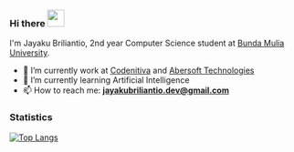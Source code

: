 ### Hi there <img src="https://github.com/TheDudeThatCode/TheDudeThatCode/blob/master/Assets/Hi.gif" width="30px"> 

I'm Jayaku Briliantio, 2nd year Computer Science student at [Bunda Mulia University](https://www.ubm.ac.id).

- 🔭 I’m currently work at [Codenitiva](https://www.linkedin.com/company/codenitiva) and [Abersoft Technologies](https://www.linkedin.com/company/abersoft-technologies)
- 🌱 I’m currently learning Artificial Intelligence
- 📫 How to reach me: **jayakubriliantio.dev@gmail.com**

### Statistics
[![Top Langs](https://github-readme-stats-orpin-chi.vercel.app/api/top-langs/?username=ukayaj620&hide=html,css,objective-c,batchfile,starlark,jupyter%20notebook)](https://github.com/anuraghazra/github-readme-stats)
